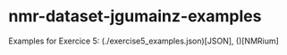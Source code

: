 # nmr-dataset-jgumainz-examples

Examples for Exercice 5: (./exercise5_examples.json)[JSON], ()[NMRium]